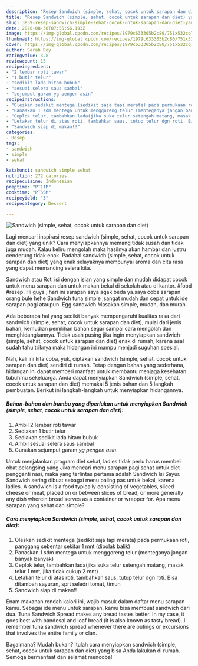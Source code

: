 ```yaml
---
description: "Resep Sandwich (simple, sehat, cocok untuk sarapan dan diet) yang Lezat Sekali"
title: "Resep Sandwich (simple, sehat, cocok untuk sarapan dan diet) yang Lezat Sekali"
slug: 3839-resep-sandwich-simple-sehat-cocok-untuk-sarapan-dan-diet-yang-lezat-sekali
date: 2020-08-30T07:55:56.193Z
image: https://img-global.cpcdn.com/recipes/1979c633305b2c80/751x532cq70/sandwich-simple-sehat-cocok-untuk-sarapan-dan-diet-foto-resep-utama.jpg
thumbnail: https://img-global.cpcdn.com/recipes/1979c633305b2c80/751x532cq70/sandwich-simple-sehat-cocok-untuk-sarapan-dan-diet-foto-resep-utama.jpg
cover: https://img-global.cpcdn.com/recipes/1979c633305b2c80/751x532cq70/sandwich-simple-sehat-cocok-untuk-sarapan-dan-diet-foto-resep-utama.jpg
author: Sarah Roy
ratingvalue: 3.8
reviewcount: 15
recipeingredient:
- "2 lembar roti tawar"
- "1 butir telur"
- "sedikit lada hitam bubuk"
- "sesuai selera saus sambal"
- "sejumput garam yg pengen asin"
recipeinstructions:
- "Oleskan sedikit mentega (sedikit saja tapi merata) pada permukaan roti, panggang sebentar sekitar 1 mnt (dibolak balik)"
- "Panaskan 1 sdm mentega untuk menggoreng telur (menteganya jangan banyak banyak)"
- "Ceplok telur, tambahkan lada(jika suka telur setengah matang, masak telur 1 mnt, jika tidak cukup 2 mnt)"
- "Letakan telur di atas roti, tambahkan saus, tutup telur dgn roti. Bisa ditambah sayuran, sprt seledri tomat, timun"
- "Sandwich siap di makan!!"
categories:
- Resep
tags:
- sandwich
- simple
- sehat

katakunci: sandwich simple sehat 
nutrition: 272 calories
recipecuisine: Indonesian
preptime: "PT11M"
cooktime: "PT55M"
recipeyield: "3"
recipecategory: Dessert

---
```



![Sandwich (simple, sehat, cocok untuk sarapan dan diet)](https://img-global.cpcdn.com/recipes/1979c633305b2c80/751x532cq70/sandwich-simple-sehat-cocok-untuk-sarapan-dan-diet-foto-resep-utama.jpg)

Lagi mencari inspirasi resep sandwich (simple, sehat, cocok untuk sarapan dan diet) yang unik? Cara menyiapkannya memang tidak susah dan tidak juga mudah. Kalau keliru mengolah maka hasilnya akan hambar dan justru cenderung tidak enak. Padahal sandwich (simple, sehat, cocok untuk sarapan dan diet) yang enak selayaknya mempunyai aroma dan cita rasa yang dapat memancing selera kita.

Sandwich atau Roti isi dengan isian yang simple dan mudah didapat cocok untuk menu sarapan dan untuk makan bekal di sekolah atau di kantor. #food #resep. Hi guys , hari ini sarapan saya agak beda ya.saya coba sarapan orang bule hehe Sandwich tuna simple ,sangat mudah dan cepat untuk ide sarapan pagi ataupun. Egg sandwich Masakan simple, mudah, dan murah.

Ada beberapa hal yang sedikit banyak mempengaruhi kualitas rasa dari sandwich (simple, sehat, cocok untuk sarapan dan diet), mulai dari jenis bahan, kemudian pemilihan bahan segar sampai cara mengolah dan menghidangkannya. Tidak usah pusing jika ingin menyiapkan sandwich (simple, sehat, cocok untuk sarapan dan diet) enak di rumah, karena asal sudah tahu triknya maka hidangan ini mampu menjadi suguhan spesial.


Nah, kali ini kita coba, yuk, ciptakan sandwich (simple, sehat, cocok untuk sarapan dan diet) sendiri di rumah. Tetap dengan bahan yang sederhana, hidangan ini dapat memberi manfaat untuk membantu menjaga kesehatan tubuhmu sekeluarga. Anda dapat menyiapkan Sandwich (simple, sehat, cocok untuk sarapan dan diet) memakai 5 jenis bahan dan 5 langkah pembuatan. Berikut ini langkah-langkah untuk menyiapkan hidangannya.

<!--inarticleads1-->

##### Bahan-bahan dan bumbu yang diperlukan untuk menyiapkan Sandwich (simple, sehat, cocok untuk sarapan dan diet):

1. Ambil 2 lembar roti tawar
1. Sediakan 1 butir telur
1. Sediakan sedikit lada hitam bubuk
1. Ambil sesuai selera saus sambal
1. Gunakan sejumput garam *yg pengen asin*


Untuk menjalankan program diet sehat, ladies tidak perlu harus membeli obat pelangsing yang Jika mencari menu sarapan pagi sehat untuk diet pengganti nasi, maka yang terlintas pertama adalah Sandwich Isi Sayur. Sandwich sering dibuat sebagai menu paling pas untuk bekal, karena ladies. A sandwich is a food typically consisting of vegetables, sliced cheese or meat, placed on or between slices of bread, or more generally any dish wherein bread serves as a container or wrapper for. Apa menu sarapan yang sehat dan simple? 

<!--inarticleads2-->

##### Cara menyiapkan Sandwich (simple, sehat, cocok untuk sarapan dan diet):

1. Oleskan sedikit mentega (sedikit saja tapi merata) pada permukaan roti, panggang sebentar sekitar 1 mnt (dibolak balik)
1. Panaskan 1 sdm mentega untuk menggoreng telur (menteganya jangan banyak banyak)
1. Ceplok telur, tambahkan lada(jika suka telur setengah matang, masak telur 1 mnt, jika tidak cukup 2 mnt)
1. Letakan telur di atas roti, tambahkan saus, tutup telur dgn roti. Bisa ditambah sayuran, sprt seledri tomat, timun
1. Sandwich siap di makan!!


Enam makanan rendah kalori ini, wajib masuk dalam daftar menu sarapan kamu. Sebagai ide menu untuk sarapan, kamu bisa membuat sandwich dari dua. Tuna Sandwich Spread makes any bread tastes better. In my case, it goes best with pandesal and loaf bread (it is also known as tasty bread). I remember tuna sandwich spread whenever there are outings or excursions that involves the entire family or clan. 

Bagaimana? Mudah bukan? Itulah cara menyiapkan sandwich (simple, sehat, cocok untuk sarapan dan diet) yang bisa Anda lakukan di rumah. Semoga bermanfaat dan selamat mencoba!
